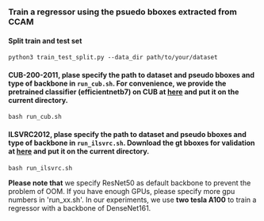 ### Train a regressor using the psuedo bboxes extracted from CCAM
#### Split train and test set
```shell
python3 train_test_split.py --data_dir path/to/your/dataset
```
#### CUB-200-2011, plase specify the path to dataset and pseudo bboxes and type of backbone in `run_cub.sh`. For convenience, we provide the pretrained classifier (efficientnetb7) on CUB at [here](https://drive.google.com/file/d/1FvtrT-TybVDBkYmRpWeAU4i0l3xLo10V/view?usp=sharing) and put it on the current directory.

```
bash run_cub.sh
```
#### ILSVRC2012, plase specify the path to dataset and pseudo bboxes and type of backbone in `run_ilsvrc.sh`. Download the gt bboxes for validation at [here](https://drive.google.com/file/d/1D501nKfJ2TZGoHqj0neNL93G4R8Knd4b/view?usp=sharing) and put it on the current directory.

```
bash run_ilsvrc.sh
```

**Please note that** we specify ResNet50 as default backbone to prevent the problem of OOM. If you have enough GPUs, please specify more gpu numbers in 'run_xx.sh'. In our experiments, we use **two tesla A100** to train a regressor with a backbone of DenseNet161.
